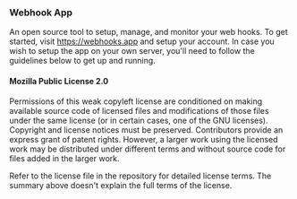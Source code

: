 ### Webhook App

An open source tool to setup, manage, and monitor your web hooks. To get started, visit https://webhooks.app and setup your account. In case you wish to setup the app on your own server, you'll need to follow the guidelines below to get up and running.

#### Mozilla Public License 2.0

Permissions of this weak copyleft license are conditioned on making available source code of licensed files and modifications of those files under the same license (or in certain cases, one of the GNU licenses). Copyright and license notices must be preserved. Contributors provide an express grant of patent rights. However, a larger work using the licensed work may be distributed under different terms and without source code for files added in the larger work.

Refer to the license file in the repository for detailed license terms. The summary above doesn't explain the full terms of the license.
